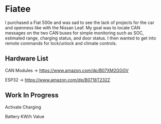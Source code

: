 # Fiatee

I purchased a Fiat 500e and was sad to see the lack of projects for the car and openness like with the Nissan Leaf. My goal was to locate CAN messages on the two CAN buses for simple monitoring such as SOC, estimated range, charging status, and door status. I then wanted to get into remote commands for lock/unlock and climate controls.



## Hardware List

CAN Modules -> https://www.amazon.com/dp/B07XM2GGGV

ESP32 -> https://www.amazon.com/dp/B0718T232Z


## Work In Progress

Activate Charging

Battery KW/h Value
